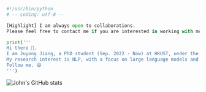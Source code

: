 ```python
#!/usr/bin/python
# -- coding: utf-8 --

[Highlight] I am always open to collaborations.
Please feel free to contact me if you are interested in working with me. 😄

print('''
Hi there 👋. 
I am Juyong Jiang, a PhD student (Sep. 2022 - Now) at HKUST, under the supervision of Prof. Sunghun Kim.
My research interest is NLP, with a focus on large language models and code generation.
Follow me. 😄
''')
```
![John's GitHub stats](https://github-readme-stats.vercel.app/api?username=juyongjiang&show_icons=true&theme=transparent)
